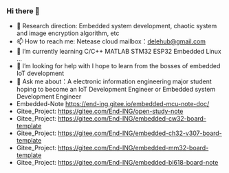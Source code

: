 ### Hi there 👋
- 🌱 Research direction: Embedded system development, chaotic system and image encryption algorithm, etc
- 📫 How to reach me: Netease cloud mailbox：delehub@gmail.com
- 🌱 I’m currently learning  C/C++ MATLAB STM32 ESP32 Embedded Linux ...
- 🤔 I’m looking for help with I hope to learn from the bosses of embedded IoT development
- 💬 Ask me about：A electronic information engineering major student hoping to become an IoT Development Engineer or Embedded system Development Engineer
- Embedded-Note https://end-ing.gitee.io/embedded-mcu-note-doc/
- Gitee_Project: https://gitee.com/End-ING/open-study-note
- Gitee_Project: https://gitee.com/End-ING/embedded-cw32-board-template
- Gitee_Project: https://gitee.com/End-ING/embedded-ch32-v307-board-template
- Gitee_Project: https://gitee.com/End-ING/embedded-mm32-board-template
- Gitee_Project: https://gitee.com/End-ING/embedded-bl618-board-note
